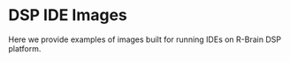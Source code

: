 # DSP IDE Images

Here we provide examples of images built for running IDEs on R-Brain DSP platform. 
